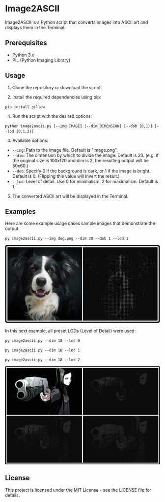 # Image2ASCII

Image2ASCII is a Python script that converts images into ASCII art and displays them in the Terminal.

## Prerequisites

- Python 3.x
- PIL (Python Imaging Library)

## Usage

1. Clone the repository or download the script.

2. Install the required dependencies using pip:

`pip install pillow`

4. Run the script with the desired options:

`python image2ascii.py [--img IMAGE] [--dim DIMENSION] [--dob {0,1}] [--lod {0,1,2}]`

4. Available options:
- `--img`: Path to the image file. Default is "image.png".
- `--dim`: The dimension by which to divide the image. Default is 20. (e.g. if the original size is 100x120 and dim is 2, the resulting output will be 50x60.)
- `--dob`: Specify 0 if the background is dark, or 1 if the image is bright. Default is 0. (Flipping this value will Invert the result.)
- `--lod`: Level of detail. Use 0 for minimalism, 2 for maximalism. Default is 1.

5. The converted ASCII art will be displayed in the Terminal.

## Examples

Here are some example usage cases sample images that demonstrate the output:

`py image2ascii.py --img dog.png --dim 30 --dob 1 --lod 1`

![Dog Example Image](dog-example.png)

In this next example, all preset LODs (Level of Detail) were used:

`py image2ascii.py --dim 18 --lod 0`

`py image2ascii.py --dim 18 --lod 1`

`py image2ascii.py --dim 18 --lod 2`

![Ergo Proxy Example Image](ergo-example.png)

## License

This project is licensed under the MIT License - see the LICENSE file for details.
